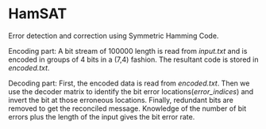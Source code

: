 # HamSAT

Error detection and correction using Symmetric Hamming Code.

Encoding part:
A bit stream of 100000 length is read from _input.txt_ and is encoded in groups of 4 bits in a (7,4) fashion. The resultant code is stored in _encoded.txt_.

Decoding part: 
First, the encoded data is read from _encoded.txt_. Then we use the decoder matrix to identify the bit error locations(_error_indices_) and invert the bit at those erroneous locations. Finally, redundant bits are removed to get the reconciled message. Knowledge of the number of bit errors plus the length of the input gives the bit error rate. 
